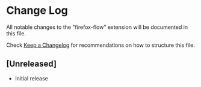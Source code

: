# Change Log

All notable changes to the "firefox-flow" extension will be documented in this file.

Check [Keep a Changelog](http://keepachangelog.com/) for recommendations on how to structure this file.

## [Unreleased]

- Initial release
